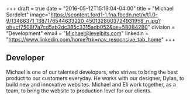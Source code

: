 +++
draft = true
date = "2016-05-12T15:16:04-04:00"
title = "Michael Sordelet"
image="https://scontent.ford1-1.fna.fbcdn.net/v/t1.0-9/13466371_1387176544633220_4501328003724931958_n.jpg?oh=cf7508f7a7cd5ab2dc385c3315adb052&oe=580B42B0"
division = "Development"
email = "Michael@levelbits.com"
linkedin = "https://www.linkedin.com/home?trk=nav_responsive_tab_home"
+++





## Developer
  Michael is one of our talented developers, who strives to bring the best product to our customers everyday. He works with our designer, Dylan, to build new and innovative websites. Michael and Eli  work together, as a team,  to bring the website to production level for our clients.
